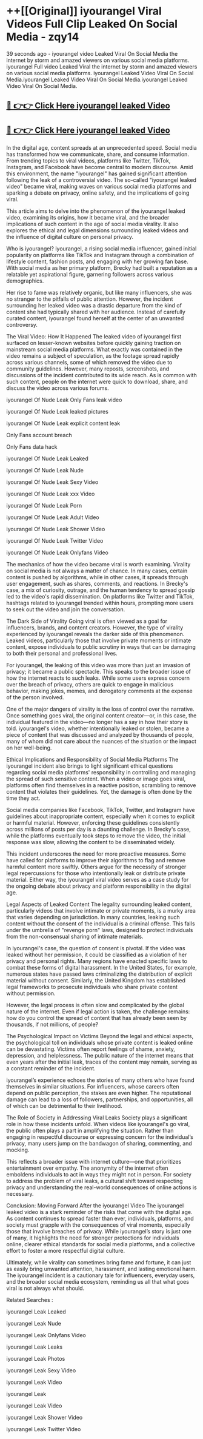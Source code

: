 # ++[[Original]] iyourangel Viral Videos Full Clip Leaked On Social Media - zqy14<br>

39 seconds ago - iyourangel video Leaked Viral On Social Media the internet by storm and amazed viewers on various social media platforms.
iyourangel Full video Leaked Viral the internet by storm and amazed viewers on various social media platforms. iyourangel Leaked Video Viral On Social Media.iyourangel Leaked Video Viral On Social Media.iyourangel Leaked Video Viral On Social Media.<br>


## [🔴 👉👉 Click Here iyourangel leaked Video ](https://onlyclips.site?title=iyourangel&ref=git)

## [🔴 👉👉 Click Here iyourangel leaked Video ](https://onlyclips.site?title=iyourangel&ref=git)

In the digital age, content spreads at an unprecedented speed. Social media has transformed how we communicate, share, and consume information. From trending topics to viral videos, platforms like Twitter, TikTok, Instagram, and Facebook have become central to modern discourse. Amid this environment, the name "iyourangel" has gained significant attention following the leak of a controversial video. The so-called "iyourangel leaked video" became viral, making waves on various social media platforms and sparking a debate on privacy, online safety, and the implications of going viral.

This article aims to delve into the phenomenon of the iyourangel leaked video, examining its origins, how it became viral, and the broader implications of such content in the age of social media virality. It also explores the ethical and legal dimensions surrounding leaked videos and the influence of digital culture on personal privacy.

Who is iyourangel?
iyourangel, a rising social media influencer, gained initial popularity on platforms like TikTok and Instagram through a combination of lifestyle content, fashion posts, and engaging with her growing fan base. With social media as her primary platform, Brecky had built a reputation as a relatable yet aspirational figure, garnering followers across various demographics.

Her rise to fame was relatively organic, but like many influencers, she was no stranger to the pitfalls of public attention. However, the incident surrounding her leaked video was a drastic departure from the kind of content she had typically shared with her audience. Instead of carefully curated content, iyourangel found herself at the center of an unwanted controversy.

The Viral Video: How It Happened
The leaked video of iyourangel first surfaced on lesser-known websites before quickly gaining traction on mainstream social media platforms. What exactly was contained in the video remains a subject of speculation, as the footage spread rapidly across various channels, some of which removed the video due to community guidelines. However, many reposts, screenshots, and discussions of the incident contributed to its wide reach. As is common with such content, people on the internet were quick to download, share, and discuss the video across various forums.

iyourangel Of Nude Leak Only Fans leak video

iyourangel Of Nude Leak leaked pictures

iyourangel Of Nude Leak explicit content leak

Only Fans account breach

Only Fans data hack

iyourangel Of Nude Leak Leaked

iyourangel Of Nude Leak Nude

iyourangel Of Nude Leak Sexy Video

iyourangel Of Nude Leak xxx Video

iyourangel Of Nude Leak Porn

iyourangel Of Nude Leak Adult Video

iyourangel Of Nude Leak Shower Video

iyourangel Of Nude Leak Twitter Video

iyourangel Of Nude Leak Onlyfans Video

The mechanics of how the video became viral is worth examining. Virality on social media is not always a matter of chance. In many cases, certain content is pushed by algorithms, while in other cases, it spreads through user engagement, such as shares, comments, and reactions. In Brecky's case, a mix of curiosity, outrage, and the human tendency to spread gossip led to the video's rapid dissemination. On platforms like Twitter and TikTok, hashtags related to iyourangel trended within hours, prompting more users to seek out the video and join the conversation.

The Dark Side of Virality
Going viral is often viewed as a goal for influencers, brands, and content creators. However, the type of virality experienced by iyourangel reveals the darker side of this phenomenon. Leaked videos, particularly those that involve private moments or intimate content, expose individuals to public scrutiny in ways that can be damaging to both their personal and professional lives.

For iyourangel, the leaking of this video was more than just an invasion of privacy; it became a public spectacle. This speaks to the broader issue of how the internet reacts to such leaks. While some users express concern over the breach of privacy, others are quick to engage in malicious behavior, making jokes, memes, and derogatory comments at the expense of the person involved.

One of the major dangers of virality is the loss of control over the narrative. Once something goes viral, the original content creator—or, in this case, the individual featured in the video—no longer has a say in how their story is told. iyourangel's video, whether intentionally leaked or stolen, became a piece of content that was discussed and analyzed by thousands of people, many of whom did not care about the nuances of the situation or the impact on her well-being.

Ethical Implications and Responsibility of Social Media Platforms
The iyourangel incident also brings to light significant ethical questions regarding social media platforms' responsibility in controlling and managing the spread of such sensitive content. When a video or image goes viral, platforms often find themselves in a reactive position, scrambling to remove content that violates their guidelines. Yet, the damage is often done by the time they act.

Social media companies like Facebook, TikTok, Twitter, and Instagram have guidelines about inappropriate content, especially when it comes to explicit or harmful material. However, enforcing these guidelines consistently across millions of posts per day is a daunting challenge. In Brecky's case, while the platforms eventually took steps to remove the video, the initial response was slow, allowing the content to be disseminated widely.

This incident underscores the need for more proactive measures. Some have called for platforms to improve their algorithms to flag and remove harmful content more swiftly. Others argue for the necessity of stronger legal repercussions for those who intentionally leak or distribute private material. Either way, the iyourangel viral video serves as a case study for the ongoing debate about privacy and platform responsibility in the digital age.

Legal Aspects of Leaked Content
The legality surrounding leaked content, particularly videos that involve intimate or private moments, is a murky area that varies depending on jurisdiction. In many countries, leaking such content without the consent of the individual is a criminal offense. This falls under the umbrella of "revenge porn" laws, designed to protect individuals from the non-consensual sharing of intimate materials.

In iyourangel's case, the question of consent is pivotal. If the video was leaked without her permission, it could be classified as a violation of her privacy and personal rights. Many regions have enacted specific laws to combat these forms of digital harassment. In the United States, for example, numerous states have passed laws criminalizing the distribution of explicit material without consent. Similarly, the United Kingdom has established legal frameworks to prosecute individuals who share private content without permission.

However, the legal process is often slow and complicated by the global nature of the internet. Even if legal action is taken, the challenge remains: how do you control the spread of content that has already been seen by thousands, if not millions, of people?

The Psychological Impact on Victims
Beyond the legal and ethical aspects, the psychological toll on individuals whose private content is leaked online can be devastating. Victims often report feelings of shame, anxiety, depression, and helplessness. The public nature of the internet means that even years after the initial leak, traces of the content may remain, serving as a constant reminder of the incident.

iyourangel’s experience echoes the stories of many others who have found themselves in similar situations. For influencers, whose careers often depend on public perception, the stakes are even higher. The reputational damage can lead to a loss of followers, partnerships, and opportunities, all of which can be detrimental to their livelihood.

The Role of Society in Addressing Viral Leaks
Society plays a significant role in how these incidents unfold. When videos like iyourangel's go viral, the public often plays a part in amplifying the situation. Rather than engaging in respectful discourse or expressing concern for the individual’s privacy, many users jump on the bandwagon of sharing, commenting, and mocking.

This reflects a broader issue with internet culture—one that prioritizes entertainment over empathy. The anonymity of the internet often emboldens individuals to act in ways they might not in person. For society to address the problem of viral leaks, a cultural shift toward respecting privacy and understanding the real-world consequences of online actions is necessary.

Conclusion: Moving Forward After the iyourangel Video
The iyourangel leaked video is a stark reminder of the risks that come with the digital age. As content continues to spread faster than ever, individuals, platforms, and society must grapple with the consequences of viral moments, especially those that involve breaches of privacy. While iyourangel’s story is just one of many, it highlights the need for stronger protections for individuals online, clearer ethical standards for social media platforms, and a collective effort to foster a more respectful digital culture.

Ultimately, while virality can sometimes bring fame and fortune, it can just as easily bring unwanted attention, harassment, and lasting emotional harm. The iyourangel incident is a cautionary tale for influencers, everyday users, and the broader social media ecosystem, reminding us all that what goes viral is not always what should.

Related Searches :

iyourangel Leak Leaked

iyourangel Leak Nude

iyourangel Leak Onlyfans Video

iyourangel Leak Leaks

iyourangel Leak Photos

iyourangel Leak Sexy Video

iyourangel Leak Video

iyourangel Leak

iyourangel Leak Video

iyourangel Leak Shower Video

iyourangel Leak Twitter Video

